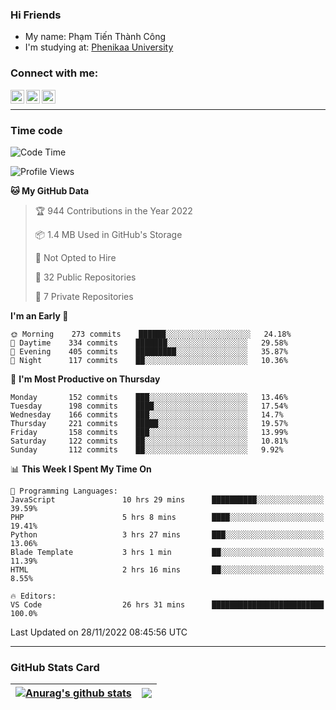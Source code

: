 ### Hi Friends

- My name: Phạm Tiến Thành Công
- I'm studying at: [Phenikaa University]


### Connect with me:
[<img align="left" alt="PhamTienThanhCong | Facebook" width="22px" src="https://upload.wikimedia.org/wikipedia/commons/thumb/1/16/Facebook-icon-1.png/640px-Facebook-icon-1.png" />][facebook]
[<img align="left" alt="PhamTienThanhCong | Zalo" width="22px" src="https://www.anphatpc.com.vn/template/anphat_2020v2/images/icon-zalo.jpg" />][zalo]
[<img align="left" alt="PhamTienThanhCong | LinkedIn" width="22px" src="https://cdn3.iconfinder.com/data/icons/inficons/512/linkedin.png" />][linkedin]

<br />

---

### Time code

<!--START_SECTION:waka-->
![Code Time](http://img.shields.io/badge/Code%20Time-765%20hrs%205%20mins-blue)

![Profile Views](http://img.shields.io/badge/Profile%20Views-13-blue)

**🐱 My GitHub Data** 

> 🏆 944 Contributions in the Year 2022
 > 
> 📦 1.4 MB Used in GitHub's Storage 
 > 
> 🚫 Not Opted to Hire
 > 
> 📜 32 Public Repositories 
 > 
> 🔑 7 Private Repositories  
 > 
**I'm an Early 🐤** 

```text
🌞 Morning    273 commits    ██████░░░░░░░░░░░░░░░░░░░   24.18% 
🌆 Daytime    334 commits    ███████░░░░░░░░░░░░░░░░░░   29.58% 
🌃 Evening    405 commits    █████████░░░░░░░░░░░░░░░░   35.87% 
🌙 Night      117 commits    ██░░░░░░░░░░░░░░░░░░░░░░░   10.36%

```
📅 **I'm Most Productive on Thursday** 

```text
Monday       152 commits    ███░░░░░░░░░░░░░░░░░░░░░░   13.46% 
Tuesday      198 commits    ████░░░░░░░░░░░░░░░░░░░░░   17.54% 
Wednesday    166 commits    ███░░░░░░░░░░░░░░░░░░░░░░   14.7% 
Thursday     221 commits    █████░░░░░░░░░░░░░░░░░░░░   19.57% 
Friday       158 commits    ███░░░░░░░░░░░░░░░░░░░░░░   13.99% 
Saturday     122 commits    ██░░░░░░░░░░░░░░░░░░░░░░░   10.81% 
Sunday       112 commits    ██░░░░░░░░░░░░░░░░░░░░░░░   9.92%

```


📊 **This Week I Spent My Time On** 

```text
💬 Programming Languages: 
JavaScript               10 hrs 29 mins      ██████████░░░░░░░░░░░░░░░   39.59% 
PHP                      5 hrs 8 mins        ████░░░░░░░░░░░░░░░░░░░░░   19.41% 
Python                   3 hrs 27 mins       ███░░░░░░░░░░░░░░░░░░░░░░   13.06% 
Blade Template           3 hrs 1 min         ██░░░░░░░░░░░░░░░░░░░░░░░   11.39% 
HTML                     2 hrs 16 mins       ██░░░░░░░░░░░░░░░░░░░░░░░   8.55%

🔥 Editors: 
VS Code                  26 hrs 31 mins      █████████████████████████   100.0%

```


 Last Updated on 28/11/2022 08:45:56 UTC
<!--END_SECTION:waka-->

---

### GitHub Stats Card

| <a href="https://github.com/phamtienthanhcong"><img align="center" src="https://github-readme-stats.vercel.app/api?username=PhamTienThanhCong&show_icons=true&include_all_commits=true&theme=buefy&hide_border=true&theme=ocean_dark" alt="Anurag's github stats" /></a> | <a href="https://github.com/phamtienthanhcong"><img align="center" src="https://github-readme-stats.vercel.app/api/top-langs/?username=PhamTienThanhCong&layout=compact&theme=buefy&hide_border=true&theme=ocean_dark" /></a> |
| ------------- | ------------- |

[Phenikaa University]: https://phenikaa-uni.edu.vn/vi
[facebook]: https://www.facebook.com/phamtienthanhcong
[linkedin]: https://linkedin.com/in/phamtienthanhcong
[zalo]: https://zalo.me/0396396332
[tiktok]: https://www.tiktok.com/@phamtienthanhcong
[web]: https://github.com/PhamTienThanhCong/web_dev
[min project]: https://github.com/PhamTienThanhCong/Project-Of-Web
[c and cpp]: https://github.com/PhamTienThanhCong/Code_C_and_Cpro
[python]: https://github.com/PhamTienThanhCong/Python_beginer
